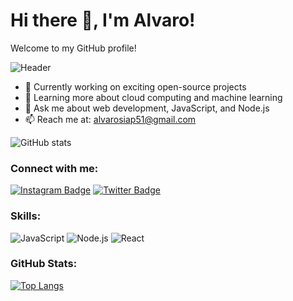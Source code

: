 # Hi there 👋, I'm Alvaro!
Welcome to my GitHub profile!

![Header](https://i.giphy.com/media/v1.Y2lkPTc5MGI3NjExaHZxZzM3MWl5enkycWxvM3puc2Q0ZWtlMGducXVhZjFza2U4aGVsOCZlcD12MV9pbnRlcm5hbF9naWZfYnlfaWQmY3Q9Zw/GaePqH1aHE95KI0Vt7/giphy.gif)

- 🔭 Currently working on exciting open-source projects
- 🌱 Learning more about cloud computing and machine learning
- 💬 Ask me about web development, JavaScript, and Node.js
- 📫 Reach me at: alvarosiap51@gmail.com

![GitHub stats](https://github-readme-stats.vercel.app/api?username=Varo-Amv&show_icons=true&theme=dark)

### Connect with me:
[![Instagram Badge](https://img.shields.io/badge/-JohnDoe-blue?style=flat-square&logo=Instagram&logoColor=white&link=https://instagram.com/varo.mz)](https://www.linkedin.com/in/johndoe)
[![Twitter Badge](https://img.shields.io/badge/-@johndoe-00acee?style=flat-square&logo=twitter&logoColor=white&link=https://twitter.com/varo.amv)](https://twitter.com/johndoe)

### Skills:
![JavaScript](https://img.shields.io/badge/-JavaScript-black?style=flat-square&logo=javascript)
![Node.js](https://img.shields.io/badge/-Nodejs-c0ebd?style=flat-square&logo=Node.js)
![React](https://img.shields.io/badge/-React-blue?style=flat-square&logo=react)

### GitHub Stats:
[![Top Langs](https://github-readme-stats.vercel.app/api/top-langs/?username=Varo-Amv&layout=compact)](https://github.com/anuraghazra/github-readme-stats)
